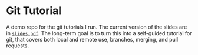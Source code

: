 # Git Tutorial

A demo repo for the git tutorials I run. The current version of the slides are in [`slides.pdf`](slides.pdf). The long-term goal is to turn this into a self-guided tutorial for git, that covers both local and remote use, branches, merging, and pull requests.


